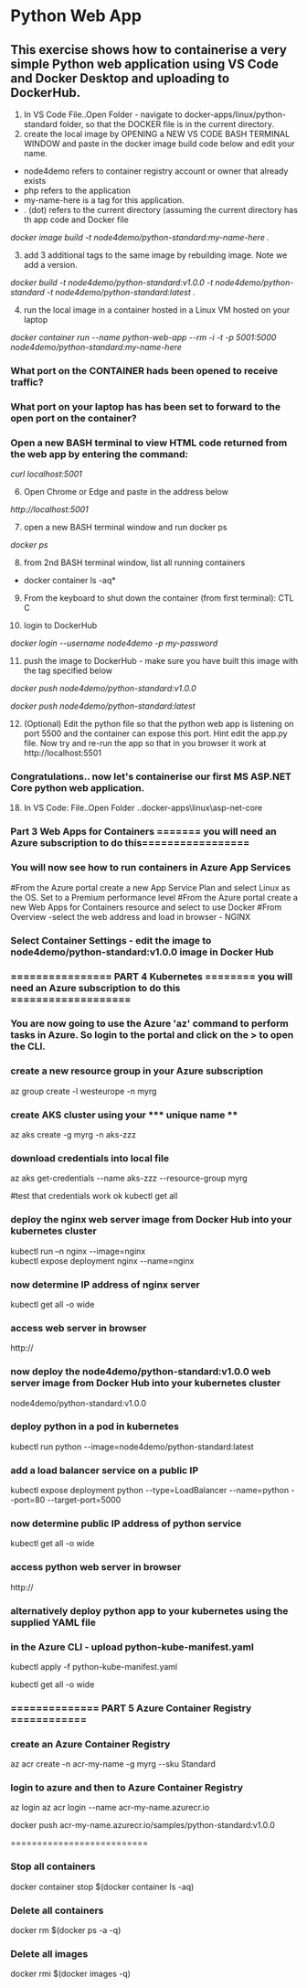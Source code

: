 # Python Web App
## This exercise shows how to containerise a very simple Python web application using VS Code and Docker Desktop and uploading to DockerHub. 

1. In VS Code File..Open Folder - navigate to docker-apps/linux/python-standard folder, so that the DOCKER file is in the current directory. 
2. create the local image by OPENING a NEW VS CODE BASH TERMINAL WINDOW and paste in the docker image build code below and edit your name.

- node4demo refers to container registry account or owner that already exists
- php refers to the application 
- my-name-here is a tag for this application. 
- . (dot) refers to the current directory (assuming the current directory has th app code and Docker file

*docker image build -t node4demo/python-standard:my-name-here .*

3. add 3 additional tags to the same image by rebuilding image. Note we add a version.

*docker build -t node4demo/python-standard:v1.0.0 -t node4demo/python-standard -t node4demo/python-standard:latest .*

4. run the local image in a container hosted in a Linux VM hosted on your laptop

*docker container run --name python-web-app --rm -i -t -p 5001:5000 node4demo/python-standard:my-name-here*

### What port on the CONTAINER hads been opened to receive traffic?

### What port on your laptop has has been set to forward to the open port on the container?

### Open a new BASH terminal to view HTML code returned from the web app by entering the command:

*curl localhost:5001*

6. Open Chrome or Edge and paste in the address below

*http://localhost:5001*

7. open a new BASH terminal window and run docker ps

*docker ps*

8. from 2nd BASH terminal window, list all running containers

* docker container ls -aq*

9. From the keyboard to shut down the container (from first terminal): CTL C 

10. login to DockerHub

*docker login --username node4demo -p my-password*

11. push the image to DockerHub - make sure you have built this image with the tag specified below

*docker push node4demo/python-standard:v1.0.0*

*docker push node4demo/python-standard:latest*

12. (Optional) Edit the python file so that the python web app is listening on port 5500 and the container can expose this port. Hint edit the app.py file. Now try and re-run the app so that in you browser it work at http://localhost:5501

### Congratulations.. now let's containerise our first MS ASP.NET Core python web application.

18. In VS Code: File..Open Folder ..docker-apps\linux\asp-net-core


###
###
###
###
###
###
###
###
###
###
### Part 3 Web Apps for Containers =======  you will need an Azure subscription to do this=================
### You will now see how to run containers in Azure App Services
#From the Azure portal create a new App Service Plan and select Linux as the OS. Set to a Premium performance level
#From the Azure portal create a new Web Apps for Containers resource and select to use Docker 
#From Overview -select the web address and load in browser - NGINX
### Select Container Settings - edit the image to node4demo/python-standard:v1.0.0 image in Docker Hub


### ================ PART 4 Kubernetes ======== you will need an Azure subscription to do this ===================
### You are now going to use the Azure 'az' command to perform tasks in Azure. So login to the portal and click on the > to open the CLI.

### create a new resource group in your Azure subscription 
az group create -l westeurope -n myrg

### create AKS cluster using your *** unique name **
az aks create -g myrg -n aks-zzz

### download credentials into local file
az aks get-credentials --name aks-zzz --resource-group myrg

#test that credentials work ok
kubectl get all

### deploy the nginx web server image from Docker Hub into your kubernetes cluster
kubectl run  –n nginx --image=nginx  
kubectl expose deployment nginx --name=nginx

### now determine IP address of nginx server
kubectl get all -o wide

### access web server in browser
http://<ip-address>

### now deploy the node4demo/python-standard:v1.0.0 web server image from Docker Hub into your kubernetes cluster

node4demo/python-standard:v1.0.0

### deploy python in a pod in kubernetes
kubectl run  python --image=node4demo/python-standard:latest  

### add a load balancer service on a public IP
kubectl expose deployment python --type=LoadBalancer --name=python --port=80 --target-port=5000

### now determine public IP address of python service
kubectl get all -o wide

### access python web server in browser
http://<ip-address>

### alternatively deploy python app to your kubernetes using the supplied YAML file
### in the Azure CLI - upload python-kube-manifest.yaml
kubectl apply -f python-kube-manifest.yaml

kubectl get all -o wide

### ==============   PART 5 Azure Container Registry ============
### create an Azure Container Registry
az acr create -n acr-my-name -g myrg --sku Standard

### login to azure and then to Azure Container Registry
az login
az acr login --name acr-my-name.azurecr.io

docker push acr-my-name.azurecr.io/samples/python-standard:v1.0.0

==========================

### Stop all containers
docker container stop $(docker container ls -aq)

### Delete all containers
docker rm $(docker ps -a -q)

### Delete all images
docker rmi $(docker images -q)


